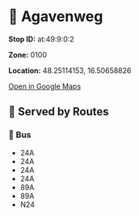 # 🚉 Agavenweg


**Stop ID:** at:49:9:0:2

**Zone:** 0100

**Location:** 48.25114153, 16.50658826

[Open in Google Maps](https://www.google.com/maps?q=48.25114153,16.50658826)

## 🚆 Served by Routes

### 🚌 Bus
- 24A
- 24A
- 24A
- 24A
- 89A
- 89A
- N24
